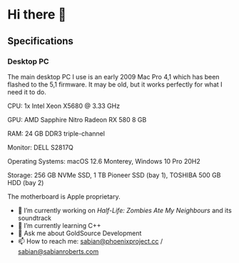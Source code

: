 # Hi there 👋
## Specifications
### Desktop PC
The main desktop PC I use is an early 2009 Mac Pro 4,1 which has been flashed to the 5,1 firmware. It may be old, but it works perfectly for what I need it to do.

CPU: 1x Intel Xeon X5680 @ 3.33 GHz

GPU: AMD Sapphire Nitro Radeon RX 580 8 GB

RAM: 24 GB DDR3 triple-channel

Monitor: DELL S2817Q

Operating Systems: macOS 12.6 Monterey, Windows 10 Pro 20H2

Storage: 256 GB NVMe SSD, 1 TB Pioneer SSD (bay 1), TOSHIBA 500 GB HDD (bay 2)

The motherboard is Apple proprietary.

- 🔭 I’m currently working on *Half-Life: Zombies Ate My Neighbours* and its soundtrack
- 🌱 I’m currently learning C++
- 💬 Ask me about GoldSource Development
- 📫 How to reach me: sabian@phoenixproject.cc / sabian@sabianroberts.com
